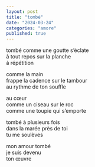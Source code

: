 ```yaml
---
layout: post
title: "tombé"
date: "2024-03-24"
categories: "amore"
published: true
---
```


tombé
comme une goutte s’éclate  
à tout repos sur la planche  
à répétition  

comme la main  
frappe la cadence sur le tambour  
au rythme de ton souffle  

au cœur  
comme un ciseau sur le roc  
comme une toupie qui s’emporte  

tombé à plusieurs fois  
dans la marée près de toi  
tu me soulèves  

mon amour tombé  
je suis devenu  
ton œuvre  
